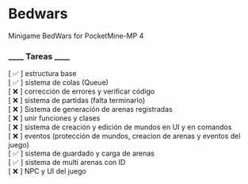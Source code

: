 # Bedwars
Minigame BedWars for PocketMine-MP 4

### ____ Tareas ____

[ ✅ ] estructura base <br />
[ ✅ ] sistema de colas (Queue)<br />
[ ❌ ] corrección de errores y verificar código <br />
[ ❌ ] sistema de partidas (falta terminarlo)<br />
[ ❌ ] Sistema de generación de arenas registradas<br />
[ ❌ ] unir funciones y clases<br />
[ ❌ ] sistema de creación y edición de mundos en UI y en comandos<br />
[ ❌ ] eventos (protección de mundos, creacion de arenas y eventos del juego)<br />
[ ✅ ] sistema de guardado y carga de arenas<br />
[ ✅ ] sistema de multi arenas con ID<br />
[ ❌ ] NPC y UI del juego




